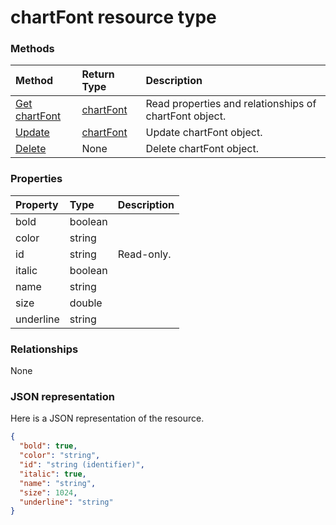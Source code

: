 # chartFont resource type




### Methods

| Method		   | Return Type	|Description|
|:---------------|:--------|:----------|
|[Get chartFont](../api/chartfont_get.md) | [chartFont](chartfont.md) |Read properties and relationships of chartFont object.|
|[Update](../api/chartfont_update.md) | [chartFont](chartfont.md)	|Update chartFont object. |
|[Delete](../api/chartfont_delete.md) | None |Delete chartFont object. |

### Properties
| Property	   | Type	|Description|
|:---------------|:--------|:----------|
|bold|boolean||
|color|string||
|id|string| Read-only.|
|italic|boolean||
|name|string||
|size|double||
|underline|string||

### Relationships
None


### JSON representation

Here is a JSON representation of the resource.

<!-- {
  "blockType": "resource",
  "optionalProperties": [

  ],
  "@odata.type": "microsoft.graph.chartFont"
}-->

```json
{
  "bold": true,
  "color": "string",
  "id": "string (identifier)",
  "italic": true,
  "name": "string",
  "size": 1024,
  "underline": "string"
}

```

<!-- uuid: 8fcb5dbc-d5aa-4681-8e31-b001d5168d79
2015-10-25 14:57:30 UTC -->
<!-- {
  "type": "#page.annotation",
  "description": "chartFont resource",
  "keywords": "",
  "section": "documentation",
  "tocPath": ""
}-->